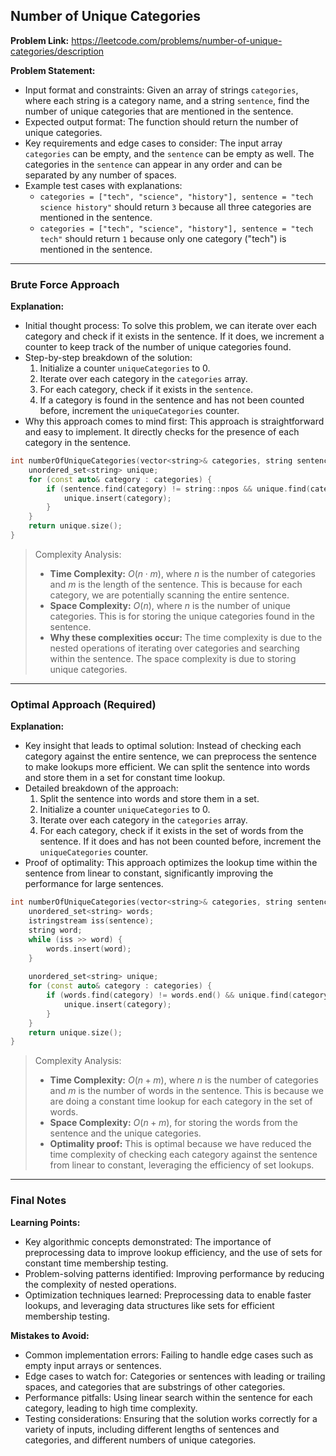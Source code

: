 ## Number of Unique Categories

**Problem Link:** https://leetcode.com/problems/number-of-unique-categories/description

**Problem Statement:**
- Input format and constraints: Given an array of strings `categories`, where each string is a category name, and a string `sentence`, find the number of unique categories that are mentioned in the sentence.
- Expected output format: The function should return the number of unique categories.
- Key requirements and edge cases to consider: The input array `categories` can be empty, and the `sentence` can be empty as well. The categories in the `sentence` can appear in any order and can be separated by any number of spaces.
- Example test cases with explanations:
  - `categories = ["tech", "science", "history"], sentence = "tech science history"` should return `3` because all three categories are mentioned in the sentence.
  - `categories = ["tech", "science", "history"], sentence = "tech tech"` should return `1` because only one category ("tech") is mentioned in the sentence.

---

### Brute Force Approach

**Explanation:**
- Initial thought process: To solve this problem, we can iterate over each category and check if it exists in the sentence. If it does, we increment a counter to keep track of the number of unique categories found.
- Step-by-step breakdown of the solution:
  1. Initialize a counter `uniqueCategories` to 0.
  2. Iterate over each category in the `categories` array.
  3. For each category, check if it exists in the `sentence`.
  4. If a category is found in the sentence and has not been counted before, increment the `uniqueCategories` counter.
- Why this approach comes to mind first: This approach is straightforward and easy to implement. It directly checks for the presence of each category in the sentence.

```cpp
int numberOfUniqueCategories(vector<string>& categories, string sentence) {
    unordered_set<string> unique;
    for (const auto& category : categories) {
        if (sentence.find(category) != string::npos && unique.find(category) == unique.end()) {
            unique.insert(category);
        }
    }
    return unique.size();
}
```

> Complexity Analysis:
> - **Time Complexity:** $O(n \cdot m)$, where $n$ is the number of categories and $m$ is the length of the sentence. This is because for each category, we are potentially scanning the entire sentence.
> - **Space Complexity:** $O(n)$, where $n$ is the number of unique categories. This is for storing the unique categories found in the sentence.
> - **Why these complexities occur:** The time complexity is due to the nested operations of iterating over categories and searching within the sentence. The space complexity is due to storing unique categories.

---

### Optimal Approach (Required)

**Explanation:**
- Key insight that leads to optimal solution: Instead of checking each category against the entire sentence, we can preprocess the sentence to make lookups more efficient. We can split the sentence into words and store them in a set for constant time lookup.
- Detailed breakdown of the approach:
  1. Split the sentence into words and store them in a set.
  2. Initialize a counter `uniqueCategories` to 0.
  3. Iterate over each category in the `categories` array.
  4. For each category, check if it exists in the set of words from the sentence. If it does and has not been counted before, increment the `uniqueCategories` counter.
- Proof of optimality: This approach optimizes the lookup time within the sentence from linear to constant, significantly improving the performance for large sentences.

```cpp
int numberOfUniqueCategories(vector<string>& categories, string sentence) {
    unordered_set<string> words;
    istringstream iss(sentence);
    string word;
    while (iss >> word) {
        words.insert(word);
    }
    
    unordered_set<string> unique;
    for (const auto& category : categories) {
        if (words.find(category) != words.end() && unique.find(category) == unique.end()) {
            unique.insert(category);
        }
    }
    return unique.size();
}
```

> Complexity Analysis:
> - **Time Complexity:** $O(n + m)$, where $n$ is the number of categories and $m$ is the number of words in the sentence. This is because we are doing a constant time lookup for each category in the set of words.
> - **Space Complexity:** $O(n + m)$, for storing the words from the sentence and the unique categories.
> - **Optimality proof:** This is optimal because we have reduced the time complexity of checking each category against the sentence from linear to constant, leveraging the efficiency of set lookups.

---

### Final Notes

**Learning Points:**
- Key algorithmic concepts demonstrated: The importance of preprocessing data to improve lookup efficiency, and the use of sets for constant time membership testing.
- Problem-solving patterns identified: Improving performance by reducing the complexity of nested operations.
- Optimization techniques learned: Preprocessing data to enable faster lookups, and leveraging data structures like sets for efficient membership testing.

**Mistakes to Avoid:**
- Common implementation errors: Failing to handle edge cases such as empty input arrays or sentences.
- Edge cases to watch for: Categories or sentences with leading or trailing spaces, and categories that are substrings of other categories.
- Performance pitfalls: Using linear search within the sentence for each category, leading to high time complexity.
- Testing considerations: Ensuring that the solution works correctly for a variety of inputs, including different lengths of sentences and categories, and different numbers of unique categories.